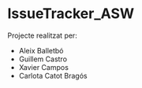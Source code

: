 # IssueTracker_ASW

Projecte realitzat per:

* Aleix Balletbó
* Guillem Castro
* Xavier Campos
* Carlota Catot Bragós